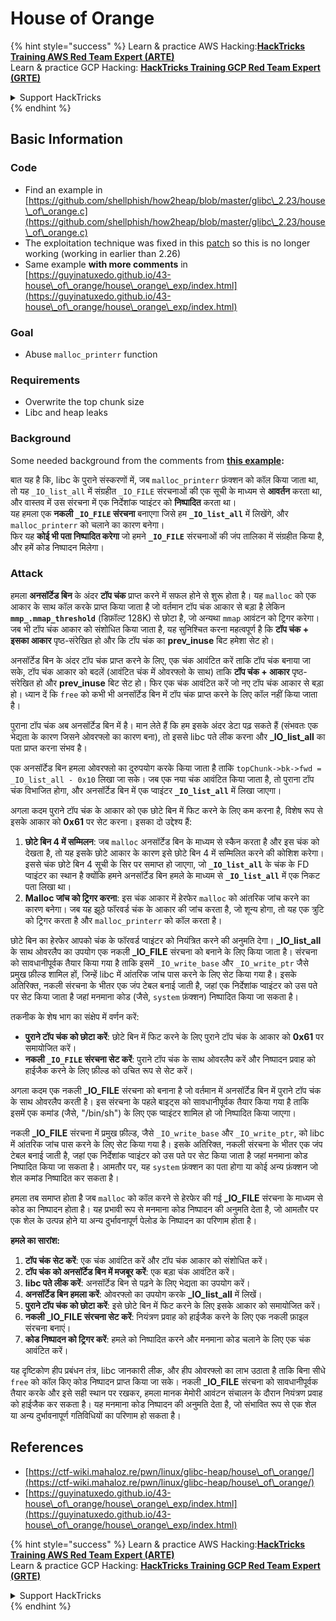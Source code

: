 # House of Orange

{% hint style="success" %}
Learn & practice AWS Hacking:<img src="/.gitbook/assets/arte.png" alt="" data-size="line">[**HackTricks Training AWS Red Team Expert (ARTE)**](https://training.hacktricks.xyz/courses/arte)<img src="/.gitbook/assets/arte.png" alt="" data-size="line">\
Learn & practice GCP Hacking: <img src="/.gitbook/assets/grte.png" alt="" data-size="line">[**HackTricks Training GCP Red Team Expert (GRTE)**<img src="/.gitbook/assets/grte.png" alt="" data-size="line">](https://training.hacktricks.xyz/courses/grte)

<details>

<summary>Support HackTricks</summary>

* Check the [**subscription plans**](https://github.com/sponsors/carlospolop)!
* **Join the** 💬 [**Discord group**](https://discord.gg/hRep4RUj7f) or the [**telegram group**](https://t.me/peass) or **follow** us on **Twitter** 🐦 [**@hacktricks\_live**](https://twitter.com/hacktricks\_live)**.**
* **Share hacking tricks by submitting PRs to the** [**HackTricks**](https://github.com/carlospolop/hacktricks) and [**HackTricks Cloud**](https://github.com/carlospolop/hacktricks-cloud) github repos.

</details>
{% endhint %}

## Basic Information

### Code

* Find an example in [https://github.com/shellphish/how2heap/blob/master/glibc\_2.23/house\_of\_orange.c](https://github.com/shellphish/how2heap/blob/master/glibc\_2.23/house\_of\_orange.c)
* The exploitation technique was fixed in this [patch](https://sourceware.org/git/?p=glibc.git;a=blobdiff;f=stdlib/abort.c;h=117a507ff88d862445551f2c07abb6e45a716b75;hp=19882f3e3dc1ab830431506329c94dcf1d7cc252;hb=91e7cf982d0104f0e71770f5ae8e3faf352dea9f;hpb=0c25125780083cbba22ed627756548efe282d1a0) so this is no longer working (working in earlier than 2.26)
* Same example **with more comments** in [https://guyinatuxedo.github.io/43-house\_of\_orange/house\_orange\_exp/index.html](https://guyinatuxedo.github.io/43-house\_of\_orange/house\_orange\_exp/index.html)

### Goal

* Abuse `malloc_printerr` function

### Requirements

* Overwrite the top chunk size
* Libc and heap leaks

### Background

Some needed background from the comments from [**this example**](https://guyinatuxedo.github.io/43-house\_of\_orange/house\_orange\_exp/index.html)**:**

बात यह है कि, libc के पुराने संस्करणों में, जब `malloc_printerr` फ़ंक्शन को कॉल किया जाता था, तो यह `_IO_list_all` में संग्रहीत `_IO_FILE` संरचनाओं की एक सूची के माध्यम से **आवर्तन** करता था, और वास्तव में उस संरचना में एक निर्देशांक प्वाइंटर को **निष्पादित** करता था।\
यह हमला एक **नकली `_IO_FILE` संरचना** बनाएगा जिसे हम **`_IO_list_all`** में लिखेंगे, और `malloc_printerr` को चलाने का कारण बनेगा।\
फिर यह **कोई भी पता निष्पादित करेगा** जो हमने **`_IO_FILE`** संरचनाओं की जंप तालिका में संग्रहीत किया है, और हमें कोड निष्पादन मिलेगा।

### Attack

हमला **अनसॉर्टेड बिन** के अंदर **टॉप चंक** प्राप्त करने में सफल होने से शुरू होता है। यह `malloc` को एक आकार के साथ कॉल करके प्राप्त किया जाता है जो वर्तमान टॉप चंक आकार से बड़ा है लेकिन **`mmp_.mmap_threshold`** (डिफ़ॉल्ट 128K) से छोटा है, जो अन्यथा `mmap` आवंटन को ट्रिगर करेगा। जब भी टॉप चंक आकार को संशोधित किया जाता है, यह सुनिश्चित करना महत्वपूर्ण है कि **टॉप चंक + इसका आकार** पृष्ठ-संरेखित हो और कि टॉप चंक का **prev\_inuse** बिट हमेशा सेट हो।

अनसॉर्टेड बिन के अंदर टॉप चंक प्राप्त करने के लिए, एक चंक आवंटित करें ताकि टॉप चंक बनाया जा सके, टॉप चंक आकार को बदलें (आवंटित चंक में ओवरफ्लो के साथ) ताकि **टॉप चंक + आकार** पृष्ठ-संरेखित हो और **prev\_inuse** बिट सेट हो। फिर एक चंक आवंटित करें जो नए टॉप चंक आकार से बड़ा हो। ध्यान दें कि `free` को कभी भी अनसॉर्टेड बिन में टॉप चंक प्राप्त करने के लिए कॉल नहीं किया जाता है।

पुराना टॉप चंक अब अनसॉर्टेड बिन में है। मान लेते हैं कि हम इसके अंदर डेटा पढ़ सकते हैं (संभवतः एक भेद्यता के कारण जिसने ओवरफ्लो का कारण बना), तो इससे libc पते लीक करना और **\_IO\_list\_all** का पता प्राप्त करना संभव है।

एक अनसॉर्टेड बिन हमला ओवरफ्लो का दुरुपयोग करके किया जाता है ताकि `topChunk->bk->fwd = _IO_list_all - 0x10` लिखा जा सके। जब एक नया चंक आवंटित किया जाता है, तो पुराना टॉप चंक विभाजित होगा, और अनसॉर्टेड बिन में एक प्वाइंटर **`_IO_list_all`** में लिखा जाएगा।

अगला कदम पुराने टॉप चंक के आकार को एक छोटे बिन में फिट करने के लिए कम करना है, विशेष रूप से इसके आकार को **0x61** पर सेट करना। इसका दो उद्देश्य हैं:

1. **छोटे बिन 4 में सम्मिलन**: जब `malloc` अनसॉर्टेड बिन के माध्यम से स्कैन करता है और इस चंक को देखता है, तो यह इसके छोटे आकार के कारण इसे छोटे बिन 4 में सम्मिलित करने की कोशिश करेगा। इससे चंक छोटे बिन 4 सूची के सिर पर समाप्त हो जाएगा, जो **`_IO_list_all`** के चंक के FD प्वाइंटर का स्थान है क्योंकि हमने अनसॉर्टेड बिन हमले के माध्यम से **`_IO_list_all`** में एक निकट पता लिखा था।
2. **Malloc जांच को ट्रिगर करना**: इस चंक आकार में हेरफेर `malloc` को आंतरिक जांच करने का कारण बनेगा। जब यह झूठे फॉरवर्ड चंक के आकार की जांच करता है, जो शून्य होगा, तो यह एक त्रुटि को ट्रिगर करता है और `malloc_printerr` को कॉल करता है।

छोटे बिन का हेरफेर आपको चंक के फॉरवर्ड प्वाइंटर को नियंत्रित करने की अनुमति देगा। **\_IO\_list\_all** के साथ ओवरलैप का उपयोग एक नकली **\_IO\_FILE** संरचना को बनाने के लिए किया जाता है। संरचना को सावधानीपूर्वक तैयार किया गया है ताकि इसमें `_IO_write_base` और `_IO_write_ptr` जैसे प्रमुख फ़ील्ड शामिल हों, जिन्हें libc में आंतरिक जांच पास करने के लिए सेट किया गया है। इसके अतिरिक्त, नकली संरचना के भीतर एक जंप टेबल बनाई जाती है, जहां एक निर्देशांक प्वाइंटर को उस पते पर सेट किया जाता है जहां मनमाना कोड (जैसे, `system` फ़ंक्शन) निष्पादित किया जा सकता है।

तकनीक के शेष भाग का संक्षेप में वर्णन करें:

* **पुराने टॉप चंक को छोटा करें**: छोटे बिन में फिट करने के लिए पुराने टॉप चंक के आकार को **0x61** पर समायोजित करें।
* **नकली `_IO_FILE` संरचना सेट करें**: पुराने टॉप चंक के साथ ओवरलैप करें और निष्पादन प्रवाह को हाईजैक करने के लिए फ़ील्ड को उचित रूप से सेट करें।

अगला कदम एक नकली **\_IO\_FILE** संरचना को बनाना है जो वर्तमान में अनसॉर्टेड बिन में पुराने टॉप चंक के साथ ओवरलैप करती है। इस संरचना के पहले बाइट्स को सावधानीपूर्वक तैयार किया गया है ताकि इसमें एक कमांड (जैसे, "/bin/sh") के लिए एक प्वाइंटर शामिल हो जो निष्पादित किया जाएगा।

नकली **\_IO\_FILE** संरचना में प्रमुख फ़ील्ड, जैसे `_IO_write_base` और `_IO_write_ptr`, को libc में आंतरिक जांच पास करने के लिए सेट किया गया है। इसके अतिरिक्त, नकली संरचना के भीतर एक जंप टेबल बनाई जाती है, जहां एक निर्देशांक प्वाइंटर को उस पते पर सेट किया जाता है जहां मनमाना कोड निष्पादित किया जा सकता है। आमतौर पर, यह `system` फ़ंक्शन का पता होगा या कोई अन्य फ़ंक्शन जो शेल कमांड निष्पादित कर सकता है।

हमला तब समाप्त होता है जब `malloc` को कॉल करने से हेरफेर की गई **\_IO\_FILE** संरचना के माध्यम से कोड का निष्पादन होता है। यह प्रभावी रूप से मनमाना कोड निष्पादन की अनुमति देता है, जो आमतौर पर एक शेल के उत्पन्न होने या अन्य दुर्भावनापूर्ण पेलोड के निष्पादन का परिणाम होता है।

**हमले का सारांश:**

1. **टॉप चंक सेट करें**: एक चंक आवंटित करें और टॉप चंक आकार को संशोधित करें।
2. **टॉप चंक को अनसॉर्टेड बिन में मजबूर करें**: एक बड़ा चंक आवंटित करें।
3. **libc पते लीक करें**: अनसॉर्टेड बिन से पढ़ने के लिए भेद्यता का उपयोग करें।
4. **अनसॉर्टेड बिन हमला करें**: ओवरफ्लो का उपयोग करके **\_IO\_list\_all** में लिखें।
5. **पुराने टॉप चंक को छोटा करें**: इसे छोटे बिन में फिट करने के लिए इसके आकार को समायोजित करें।
6. **नकली \_IO\_FILE संरचना सेट करें**: नियंत्रण प्रवाह को हाईजैक करने के लिए एक नकली फ़ाइल संरचना बनाएं।
7. **कोड निष्पादन को ट्रिगर करें**: हमले को निष्पादित करने और मनमाना कोड चलाने के लिए एक चंक आवंटित करें।

यह दृष्टिकोण हीप प्रबंधन तंत्र, libc जानकारी लीक, और हीप ओवरफ्लो का लाभ उठाता है ताकि बिना सीधे `free` को कॉल किए कोड निष्पादन प्राप्त किया जा सके। नकली **\_IO\_FILE** संरचना को सावधानीपूर्वक तैयार करके और इसे सही स्थान पर रखकर, हमला मानक मेमोरी आवंटन संचालन के दौरान नियंत्रण प्रवाह को हाईजैक कर सकता है। यह मनमाना कोड निष्पादन की अनुमति देता है, जो संभावित रूप से एक शेल या अन्य दुर्भावनापूर्ण गतिविधियों का परिणाम हो सकता है।

## References

* [https://ctf-wiki.mahaloz.re/pwn/linux/glibc-heap/house\_of\_orange/](https://ctf-wiki.mahaloz.re/pwn/linux/glibc-heap/house\_of\_orange/)
* [https://guyinatuxedo.github.io/43-house\_of\_orange/house\_orange\_exp/index.html](https://guyinatuxedo.github.io/43-house\_of\_orange/house\_orange\_exp/index.html)

{% hint style="success" %}
Learn & practice AWS Hacking:<img src="/.gitbook/assets/arte.png" alt="" data-size="line">[**HackTricks Training AWS Red Team Expert (ARTE)**](https://training.hacktricks.xyz/courses/arte)<img src="/.gitbook/assets/arte.png" alt="" data-size="line">\
Learn & practice GCP Hacking: <img src="/.gitbook/assets/grte.png" alt="" data-size="line">[**HackTricks Training GCP Red Team Expert (GRTE)**<img src="/.gitbook/assets/grte.png" alt="" data-size="line">](https://training.hacktricks.xyz/courses/grte)

<details>

<summary>Support HackTricks</summary>

* Check the [**subscription plans**](https://github.com/sponsors/carlospolop)!
* **Join the** 💬 [**Discord group**](https://discord.gg/hRep4RUj7f) or the [**telegram group**](https://t.me/peass) or **follow** us on **Twitter** 🐦 [**@hacktricks\_live**](https://twitter.com/hacktricks\_live)**.**
* **Share hacking tricks by submitting PRs to the** [**HackTricks**](https://github.com/carlospolop/hacktricks) and [**HackTricks Cloud**](https://github.com/carlospolop/hacktricks-cloud) github repos.

</details>
{% endhint %}
